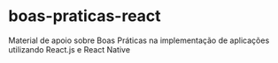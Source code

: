 # boas-praticas-react
Material de apoio sobre Boas Práticas na implementação de aplicações utilizando React.js e React Native
